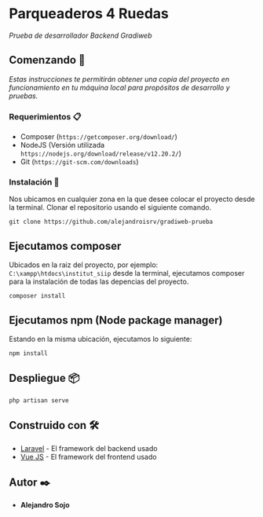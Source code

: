 # Parqueaderos 4 Ruedas

_Prueba de desarrollador Backend Gradiweb_

## Comenzando 🚀

_Estas instrucciones te permitirán obtener una copia del proyecto en funcionamiento en tu máquina local para propósitos de desarrollo y pruebas._

### Requerimientos 📋

- Composer (`https://getcomposer.org/download/`)
- NodeJS (Versión utilizada `https://nodejs.org/download/release/v12.20.2/`)
- Git (`https://git-scm.com/downloads`)

### Instalación 🔧

Nos ubicamos en cualquier zona en la que desee colocar el proyecto desde la terminal. Clonar el repositorio usando el siguiente comando.

```
git clone https://github.com/alejandroisrv/gradiweb-prueba
```
## Ejecutamos composer

Ubicados en la raiz del proyecto, por ejemplo: `C:\xampp\htdocs\institut_siip` desde la terminal, ejecutamos composer para la instalación de todas las depencias del proyecto.

```
composer install
```

## Ejecutamos npm (Node package manager)

Estando en la misma ubicación, ejecutamos lo siguiente:

```
npm install
```

## Despliegue 📦

```
php artisan serve
```

## Construido con 🛠️

* [Laravel](https://laravel.com/docs/8.x/installation) - El framework del backend usado
* [Vue JS](https://maven.apache.org/) - El framework del frontend usado 

## Autor ✒️

* **Alejandro Sojo** 
